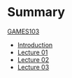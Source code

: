 # Summary

[GAMES103]()

- [Introduction](README.md)
- [Lecture 01](intro.md)
- [Lecture 02](math.md)
- [Lecture 03](rigid.md)